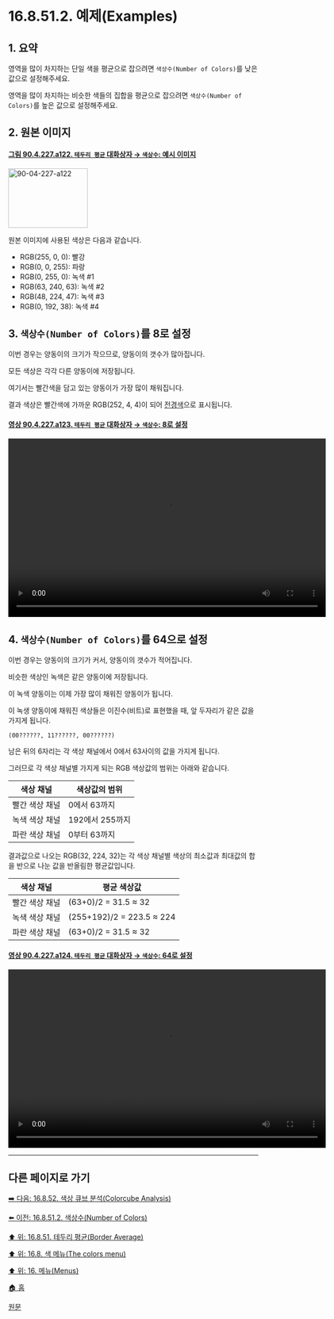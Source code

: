 # 16.8.51.2. 예제(Examples)

<a id="16-08-51-02-s1"></a>

## 1. 요약
영역을 많이 차지하는 단일 색을 평균으로 잡으려면 `색상수(Number of Colors)`를 낮은 값으로 설정해주세요.

영역을 많이 차지하는 비슷한 색들의 집합을 평균으로 잡으려면 `색상수(Number of Colors)`를 높은 값으로 설정해주세요.

<a id="16-08-51-02-s2"></a>

## 2. 원본 이미지

<a id="90-04-227-a122"></a>

#### [그림 90.4.227.a122. `테두리 평균` 대화상자 → `색상수`: 예시 이미지](./90-04-0227-border_average.md#90-04-227-a122)
<img width="160" height="120" alt="90-04-227-a122" src="https://github.com/user-attachments/assets/dd82f373-e860-4188-80ca-28fc827440b6" />

원본 이미지에 사용된 색상은 다음과 같습니다.

- RGB(255, 0, 0): 빨강
- RGB(0, 0, 255): 파랑
- RGB(0, 255, 0): 녹색 #1
- RGB(63, 240, 63): 녹색 #2
- RGB(48, 224, 47): 녹색 #3
- RGB(0, 192, 38): 녹색 #4

<a id="16-08-51-02-s3"></a>

## 3. `색상수(Number of Colors)`를 8로 설정
이번 경우는 양동이의 크기가 작으므로, 양동이의 갯수가 많아집니다.

모든 색상은 각각 다른 양동이에 저장됩니다.

여기서는 빨간색을 담고 있는 양동이가 가장 많이 채워집니다.

결과 색상은 빨간색에 가까운 RGB(252, 4, 4)이 되어 [전경색](./19-glossaryx-foreground_color.md)으로 표시됩니다.

<a comment="TODO 색상수는 실제로는 픽셀의 갯수를 의미하는 것은 아닌지 확인해야 함. 색상의 갯수를 의미한다면, 빨간색은 1개이므로 색상수가 8과 64인 경우에 대해서 결과가 차이가 없어야 한다. 하지만 그렇게 동작하지 않음."></a>

<a id="90-04-227-a123"></a>

#### [영상 90.4.227.a123. `테두리 평균` 대화상자 → `색상수`: 8로 설정](./90-04-0227-border_average.md#90-04-227-a123)
<video controls="controls" width="640" height="360" src="https://github.com/user-attachments/assets/c00bafac-a03e-4671-8487-01b9497709f6"></video>

<a id="16-08-51-02-s4"></a>

## 4. `색상수(Number of Colors)`를 64으로 설정
이번 경우는 양동이의 크기가 커서, 양동이의 갯수가 적어집니다.

비슷한 색상인 녹색은 같은 양동이에 저장됩니다.

이 녹색 양동이는 이제 가장 많이 채워진 양동이가 됩니다. 

이 녹생 양동이에 채워진 색상들은 이진수(비트)로 표현했을 때, 앞 두자리가 같은 값을 가지게 됩니다.

```
(00??????, 11??????, 00??????)
```

남은 뒤의 6자리는 각 색상 채널에서 0에서 63사이의 값을 가지게 됩니다.

그러므로 각 색상 채널별 가지게 되는 RGB 색상값의 범위는 아래와 같습니다.

|색상 채널|색상값의 범위|
|---|---|
|빨간 색상 채널|0에서 63까지|
|녹색 색상 채널|192에서 255까지|
|파란 색상 채널|0부터 63까지|

결과값으로 나오는 RGB(32, 224, 32)는 각 색상 채널별 색상의 최소값과 최대값의 합을 반으로 나눈 값을 반올림한 평균값입니다.

|색상 채널|평균 색상값|
|---|---|
|빨간 색상 채널|(63+0)/2 = 31.5 ≈ 32|
|녹색 색상 채널|(255+192)/2 = 223.5 ≈ 224|
|파란 색상 채널|(63+0)/2 = 31.5 ≈ 32|

<a id="90-04-227-a124"></a>

#### [영상 90.4.227.a124. `테두리 평균` 대화상자 → `색상수`: 64로 설정](./90-04-0227-border_average.md#90-04-227-a124)
<video controls="controls" width="640" height="360" src="https://github.com/user-attachments/assets/8f803786-5999-4664-b006-b46386294c25"></video>

***

## 다른 페이지로 가기

[➡️ 다음: 16.8.52. 색상 큐브 분석(Colorcube Analysis)](./16-08-52-colorcube-analysis.md)

[⬅️ 이전: 16.8.51.2. 색상수(Number of Colors)](./16-08-51-01-02-number_of_colors.md)

[⬆️ 위: 16.8.51. 테두리 평균(Border Average)](./16-08-51-00-border-average.md)

[⬆️ 위: 16.8. 색 메뉴(The colors menu)](./16-08-00-the-colors-menu.md)

[⬆️ 위: 16. 메뉴(Menus)](./16-00-menus.md)

[🏠 홈](./00-home.md)

[원문](https://docs.gimp.org/2.10/ko/plug-in-borderaverage.html#idm33943)